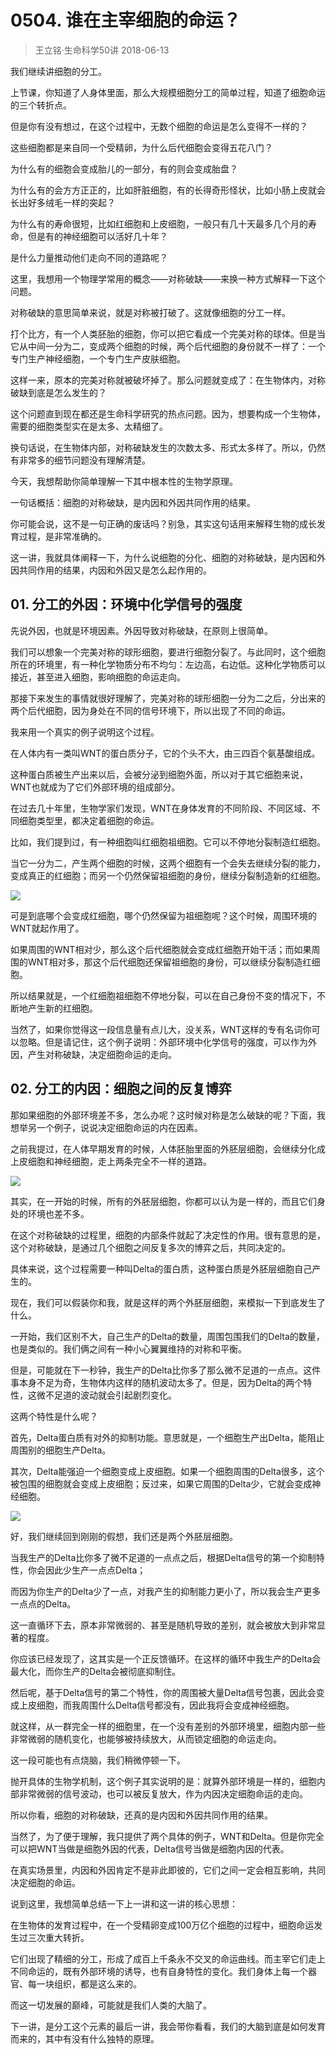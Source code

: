 # 0504. 谁在主宰细胞的命运？
> 王立铭·生命科学50讲
2018-06-13

我们继续讲细胞的分工。

上节课，你知道了人身体里面，那么大规模细胞分工的简单过程，知道了细胞命运的三个转折点。

但是你有没有想过，在这个过程中，无数个细胞的命运是怎么变得不一样的？

这些细胞都是来自同一个受精卵，为什么后代细胞会变得五花八门？

为什么有的细胞会变成胎儿的一部分，有的则会变成胎盘？

为什么有的会方方正正的，比如肝脏细胞，有的长得奇形怪状，比如小肠上皮就会长出好多绒毛一样的突起？

为什么有的寿命很短，比如红细胞和上皮细胞，一般只有几十天最多几个月的寿命，但是有的神经细胞可以活好几十年？

是什么力量推动他们走向不同的道路呢？

这里，我想用一个物理学常用的概念——对称破缺——来换一种方式解释一下这个问题。

对称破缺的意思简单来说，就是对称被打破了。这就像细胞的分工一样。

打个比方，有一个人类胚胎的细胞，你可以把它看成一个完美对称的球体。但是当它从中间一分为二，变成两个细胞的时候，两个后代细胞的身份就不一样了：一个专门生产神经细胞，一个专门生产皮肤细胞。

这样一来，原本的完美对称就被破坏掉了。那么问题就变成了：在生物体内，对称破缺到底是怎么发生的？

这个问题直到现在都还是生命科学研究的热点问题。因为，想要构成一个生物体，需要的细胞类型实在是太多、太精细了。

换句话说，在生物体内部，对称破缺发生的次数太多、形式太多样了。所以，仍然有非常多的细节问题没有理解清楚。

今天，我想帮助你简单理解一下其中根本性的生物学原理。

一句话概括：细胞的对称破缺，是内因和外因共同作用的结果。

你可能会说，这不是一句正确的废话吗？别急，其实这句话用来解释生物的成长发育过程，是非常准确的。

这一讲，我就具体阐释一下，为什么说细胞的分化、细胞的对称破缺，是内因和外因共同作用的结果，内因和外因又是怎么起作用的。

## 01. 分工的外因：环境中化学信号的强度

先说外因，也就是环境因素。外因导致对称破缺，在原则上很简单。

我们可以想象一个完美对称的球形细胞，要进行细胞分裂了。与此同时，这个细胞所在的环境里，有一种化学物质分布不均匀：左边高，右边低。这种化学物质可以接近，甚至进入细胞，影响细胞的命运走向。

那接下来发生的事情就很好理解了，完美对称的球形细胞一分为二之后，分出来的两个后代细胞，因为身处在不同的信号环境下，所以出现了不同的命运。

我来用一个真实的例子说明这个过程。

在人体内有一类叫WNT的蛋白质分子，它的个头不大，由三四百个氨基酸组成。

这种蛋白质被生产出来以后，会被分泌到细胞外面，所以对于其它细胞来说，WNT也就成为了它们外部环境的组成部分。

在过去几十年里，生物学家们发现，WNT在身体发育的不同阶段、不同区域、不同细胞类型里，都决定着细胞的命运。

比如，我们提到过，有一种细胞叫红细胞祖细胞。它可以不停地分裂制造红细胞。

当它一分为二，产生两个细胞的时候，这两个细胞有一个会失去继续分裂的能力，变成真正的红细胞；而另一个仍然保留祖细胞的身份，继续分裂制造新的红细胞。

![](https://raw.githubusercontent.com/dalong0514/selfstudy/master/图片链接/生命科学/2019146.jpg)

可是到底哪个会变成红细胞，哪个仍然保留为祖细胞呢？这个时候，周围环境的WNT就起作用了。

如果周围的WNT相对少，那么这个后代细胞就会变成红细胞开始干活；而如果周围的WNT相对多，那这个后代细胞还保留祖细胞的身份，可以继续分裂制造红细胞。

所以结果就是，一个红细胞祖细胞不停地分裂，可以在自己身份不变的情况下，不断地产生新的红细胞。

当然了，如果你觉得这一段信息量有点儿大，没关系，WNT这样的专有名词你可以忽略。但是请记住，这个例子说明：外部环境中化学信号的强度，可以作为外因，产生对称破缺，决定细胞命运的走向。

## 02. 分工的内因：细胞之间的反复博弈

那如果细胞的外部环境差不多，怎么办呢？这时候对称是怎么破缺的呢？下面，我想举另一个例子，说说决定细胞命运的内在因素。

之前我提过，在人体早期发育的时候，人体胚胎里面的外胚层细胞，会继续分化成上皮细胞和神经细胞，走上两条完全不一样的道路。

![](https://raw.githubusercontent.com/dalong0514/selfstudy/master/图片链接/生命科学/2019147.jpg)

其实，在一开始的时候，所有的外胚层细胞，你都可以认为是一样的，而且它们身处的环境也差不多。

在这个对称破缺的过程里，细胞的内部条件就起了决定性的作用。很有意思的是，这个对称破缺，是通过几个细胞之间反复多次的博弈之后，共同决定的。

具体来说，这个过程需要一种叫Delta的蛋白质，这种蛋白质是外胚层细胞自己产生的。

现在，我们可以假装你和我，就是这样的两个外胚层细胞，来模拟一下到底发生了什么。

一开始，我们区别不大，自己生产的Delta的数量，周围包围我们的Delta的数量，也是类似的。我们俩之间有一种小心翼翼维持的对称和平衡。

但是，可能就在下一秒钟，我生产的Delta比你多了那么微不足道的一点点。这件事本身不足为奇，生物体内这样的随机波动太多了。但是，因为Delta的两个特性，这微不足道的波动就会引起剧烈变化。

这两个特性是什么呢？

首先，Delta蛋白质有对外的抑制功能。意思就是，一个细胞生产出Delta，能阻止周围别的细胞生产Delta。

其次，Delta能强迫一个细胞变成上皮细胞。如果一个细胞周围的Delta很多，这个被包围的细胞就会变成上皮细胞；反过来，如果它周围的Delta少，它就会变成神经细胞。

![](https://raw.githubusercontent.com/dalong0514/selfstudy/master/图片链接/生命科学/2019148.jpg)

好，我们继续回到刚刚的假想，我们还是两个外胚层细胞。

当我生产的Delta比你多了微不足道的一点点之后，根据Delta信号的第一个抑制特性，你会因此少生产一点点Delta；

而因为你生产的Delta少了一点，对我产生的抑制能力更小了，所以我会生产更多一点点的Delta。

这一直循环下去，原本非常微弱的、甚至是随机导致的差别，就会被放大到非常显著的程度。

你应该已经发现了，这其实是一个正反馈循环。在这样的循环中我生产的Delta会最大化，而你生产的Delta会被彻底抑制住。

然后呢，基于Delta信号的第二个特性，你的周围被大量Delta信号包裹，因此会变成上皮细胞，而我周围什么Delta信号都没有，因此我将会变成神经细胞。

就这样，从一群完全一样的细胞里，在一个没有差别的外部环境里，细胞内部一些非常微弱的随机变化，也能够被持续放大，从而锁定细胞的命运走向。

这一段可能也有点烧脑，我们稍微停顿一下。

抛开具体的生物学机制，这个例子其实说明的是：就算外部环境是一样的，细胞内部非常微弱的信号波动，也可以被反复放大，作为内因决定细胞命运的走向。

所以你看，细胞的对称破缺，还真的是内因和外因共同作用的结果。

当然了，为了便于理解，我只提供了两个具体的例子，WNT和Delta。但是你完全可以把WNT当做是细胞外因的代表，Delta信号当做是细胞内因的代表。

在真实场景里，内因和外因肯定不是非此即彼的，它们之间一定会相互影响，共同决定细胞的命运。

说到这里，我想简单总结一下上一讲和这一讲的核心思想：

在生物体的发育过程中，在一个受精卵变成100万亿个细胞的过程中，细胞命运发生过三次重大转折。

它们出现了精细的分工，形成了成百上千条永不交叉的命运曲线。而主宰它们走上不同命运的，既有外部环境的诱导，也有自身特性的变化。我们身体上每一个器官、每一块组织，都是这么来的。

而这一切发展的巅峰，可能就是我们人类的大脑了。

下一讲，是分工这个元素的最后一讲，我会带你看看，我们的大脑到底是如何发育而来的，其中有没有什么独特的原理。


